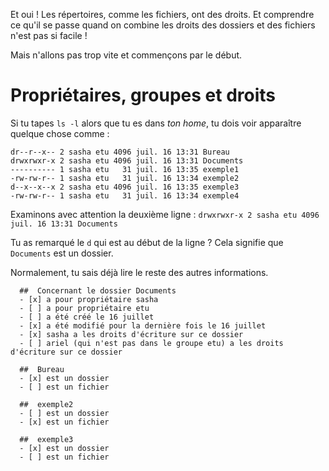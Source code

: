 Et oui ! Les répertoires, comme les fichiers, ont des droits.
Et comprendre ce qu'il se passe quand on combine les droits des dossiers et des fichiers n'est pas si facile !

Mais n'allons pas trop vite et commençons par le début.

# Propriétaires, groupes et droits

Si tu tapes `ls -l` alors que tu es dans *ton home*, tu dois voir apparaître quelque chose comme :

```
dr--r--x-- 2 sasha etu 4096 juil. 16 13:31 Bureau
drwxrwxr-x 2 sasha etu 4096 juil. 16 13:31 Documents
---------- 1 sasha etu   31 juil. 16 13:35 exemple1
-rw-rw-r-- 1 sasha etu   31 juil. 16 13:34 exemple2
d--x--x--x 2 sasha etu 4096 juil. 16 13:35 exemple3
-rw-rw-r-- 1 sasha etu   31 juil. 16 13:34 exemple4
```

Examinons avec attention la deuxième ligne : `drwxrwxr-x 2 sasha etu 4096 juil. 16 13:31 Documents`

Tu as remarqué le `d` qui est au début de la ligne ? Cela signifie que `Documents` est un dossier.

Normalement, tu sais déjà lire le reste des autres informations.

```{quizdown} 
  ##  Concernant le dossier Documents 
  - [x] a pour propriétaire sasha
  - [ ] a pour propriétaire etu
  - [ ] a été créé le 16 juillet
  - [x] a été modifié pour la dernière fois le 16 juillet
  - [x] sasha a les droits d'écriture sur ce dossier
  - [ ] ariel (qui n'est pas dans le groupe etu) a les droits d'écriture sur ce dossier
```
```{quizdown} 
  ##  Bureau 
  - [x] est un dossier
  - [ ] est un fichier
```
```{quizdown} 
  ##  exemple2 
  - [ ] est un dossier
  - [x] est un fichier
```
```{quizdown} 
  ##  exemple3 
  - [x] est un dossier
  - [ ] est un fichier
